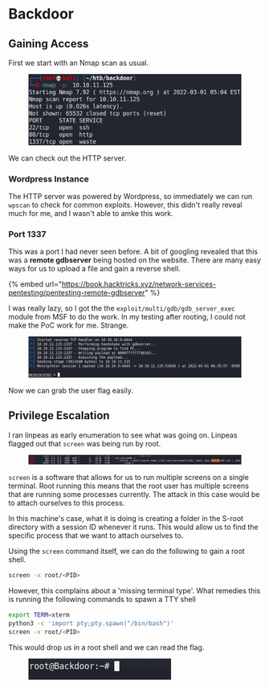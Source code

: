 # Backdoor

## Gaining Access

First we start with an Nmap scan as usual.

<figure><img src="../../../.gitbook/assets/image (4) (4).png" alt=""><figcaption></figcaption></figure>

We can check out the HTTP server.

### Wordpress Instance

The HTTP server was powered by Wordpress, so immediately we can run `wpscan` to check for common exploits. However, this didn't really reveal much for me, and I wasn't able to amke this work.

### Port 1337

This was a port I had never seen before. A bit of googling revealed that this was a **remote gdbserver** being hosted on the website. There are many easy ways for us to upload a file and gain a reverse shell.

{% embed url="https://book.hacktricks.xyz/network-services-pentesting/pentesting-remote-gdbserver" %}

I was really lazy, so I got the the `exploit/multi/gdb/gdb_server_exec` module from MSF to do the work. In my testing after rooting, I could not make the PoC work for me. Strange.

<figure><img src="../../../.gitbook/assets/image (9).png" alt=""><figcaption></figcaption></figure>

Now we can grab the user flag easily.

## Privilege Escalation

I ran linpeas as early enumeration to see what was going on. Linpeas flagged out that `screen` was being run by root.

<figure><img src="../../../.gitbook/assets/image (2) (6).png" alt=""><figcaption></figcaption></figure>

`screen` is a software that allows for us to run multiple screens on a single terminal. Root running this means that the root user has multiple screens that are running some processes currently. The attack in this case would be to attach ourselves to this process.&#x20;

In this machine's case, what it is doing is creating a folder in the S-root directory with a session ID whenever it runs. This would allow us to find the specific process that we want to attach ourselves to.

Using the `screen` command itself, we can do the following to gain a root shell.

```bash
screen -x root/<PID>
```

However, this complains about a 'missing terminal type'. What remedies this is running the following commands to spawn a TTY shell

```bash
export TERM=xterm
python3 -c 'import pty;pty.spawn("/bin/bash")'
screen -x root/<PID>
```

This would drop us in a root shell and we can read the flag.

<figure><img src="../../../.gitbook/assets/image (7) (1).png" alt=""><figcaption></figcaption></figure>

